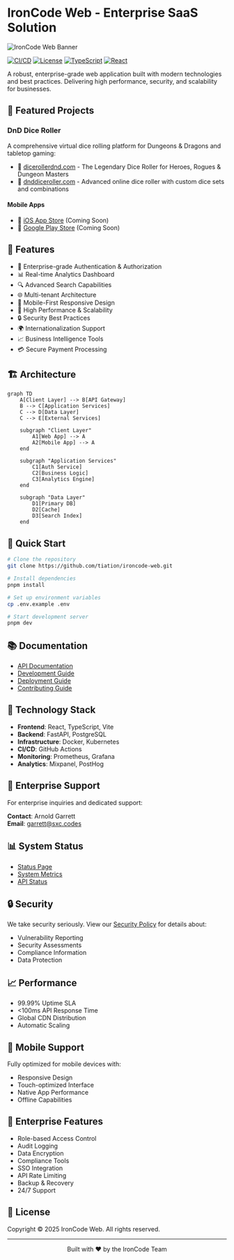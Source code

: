 # IronCode Web - Enterprise SaaS Solution

![IronCode Web Banner](./docs/assets/banner.png)

[![CI/CD](https://github.com/tiation/ironcode-web/actions/workflows/main.yml/badge.svg)](https://github.com/tiation/ironcode-web/actions/workflows/main.yml)
[![License](https://img.shields.io/badge/license-MIT-blue.svg)](LICENSE)
[![TypeScript](https://img.shields.io/badge/TypeScript-5.0-blue.svg)](https://www.typescriptlang.org/)
[![React](https://img.shields.io/badge/React-18.0-blue.svg)](https://reactjs.org/)

A robust, enterprise-grade web application built with modern technologies and best practices. Delivering high performance, security, and scalability for businesses.

## 🎲 Featured Projects

### DnD Dice Roller
A comprehensive virtual dice rolling platform for Dungeons & Dragons and tabletop gaming:

- 🎲 [dicerollerdnd.com](https://dicerollerdnd.com) - The Legendary Dice Roller for Heroes, Rogues & Dungeon Masters
- 🎯 [dnddiceroller.com](https://dnddiceroller.com) - Advanced online dice roller with custom dice sets and combinations

#### Mobile Apps
- 📱 [iOS App Store](https://apps.apple.com/app/dnd-dice-roller) (Coming Soon)
- 🤖 [Google Play Store](https://play.google.com/store/apps/details?id=com.tiation.dnddiceroller) (Coming Soon)

## 🌟 Features

- 🔐 Enterprise-grade Authentication & Authorization
- 📊 Real-time Analytics Dashboard
- 🔍 Advanced Search Capabilities
- 🌐 Multi-tenant Architecture
- 📱 Mobile-First Responsive Design
- 🚀 High Performance & Scalability
- 🔒 Security Best Practices
- 🌍 Internationalization Support
- 📈 Business Intelligence Tools
- 💳 Secure Payment Processing

## 🏗 Architecture

```mermaid
graph TD
    A[Client Layer] --> B[API Gateway]
    B --> C[Application Services]
    C --> D[Data Layer]
    C --> E[External Services]
    
    subgraph "Client Layer"
        A1[Web App] --> A
        A2[Mobile App] --> A
    end
    
    subgraph "Application Services"
        C1[Auth Service]
        C2[Business Logic]
        C3[Analytics Engine]
    end
    
    subgraph "Data Layer"
        D1[Primary DB]
        D2[Cache]
        D3[Search Index]
    end
```

## 🚀 Quick Start

```bash
# Clone the repository
git clone https://github.com/tiation/ironcode-web.git

# Install dependencies
pnpm install

# Set up environment variables
cp .env.example .env

# Start development server
pnpm dev
```

## 📚 Documentation

- [API Documentation](./docs/api.md)
- [Development Guide](./docs/development.md)
- [Deployment Guide](./docs/deployment.md)
- [Contributing Guide](./CONTRIBUTING.md)

## 🔧 Technology Stack

- **Frontend**: React, TypeScript, Vite
- **Backend**: FastAPI, PostgreSQL
- **Infrastructure**: Docker, Kubernetes
- **CI/CD**: GitHub Actions
- **Monitoring**: Prometheus, Grafana
- **Analytics**: Mixpanel, PostHog

## 🤝 Enterprise Support

For enterprise inquiries and dedicated support:

**Contact**: Arnold Garrett  
**Email**: garrett@sxc.codes

## 📊 System Status

- [Status Page](https://status.ironcode.app)
- [System Metrics](https://metrics.ironcode.app)
- [API Status](https://api.ironcode.app/health)

## 🔒 Security

We take security seriously. View our [Security Policy](./SECURITY.md) for details about:

- Vulnerability Reporting
- Security Assessments
- Compliance Information
- Data Protection

## 📈 Performance

- 99.99% Uptime SLA
- <100ms API Response Time
- Global CDN Distribution
- Automatic Scaling

## 📱 Mobile Support

Fully optimized for mobile devices with:

- Responsive Design
- Touch-optimized Interface
- Native App Performance
- Offline Capabilities

## 🌟 Enterprise Features

- Role-based Access Control
- Audit Logging
- Data Encryption
- Compliance Tools
- SSO Integration
- API Rate Limiting
- Backup & Recovery
- 24/7 Support

## 📜 License

Copyright © 2025 IronCode Web. All rights reserved.

---

<p align="center">Built with ❤️ by the IronCode Team</p>
